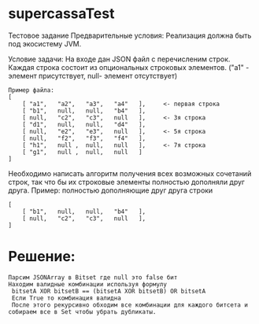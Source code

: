 # supercassaTest
Тестовое задание
Предварительные условия:
Реализация должна быть под экосистему JVM.

Условие задачи:
На входе дан JSON файл с перечисленим строк. Каждая строка состоит из опциональных строковых элементов. ("a1" - элемент присутствует, null- элемент отсутствует)

```
Пример файла:
[
 	[ "a1",   "a2",   "a3",   "a4"   ],     <- первая строка
 	[ "b1",   null,   null,   "b4"   ],     
 	[ null,   "c2",   "c3",   null   ],     <- 3я строка
 	[ "d1",   null,   null,   "d4"   ],
 	[ null,   "e2",   "e3",   null   ],     <- 5я строка
 	[ null,   "f2",   "f3",   "f4"   ],
 	[ "h1",   null ,  null,   null   ],     <- 7я строка
 	[ "g1",   null ,  null,   null   ]
]
```
Необходимо написать алгоритм получения всех возможных сочетаний строк, так что бы их строковые элементы полностью дополняли друг друга.
Пример: полностью дополняющие друг друга строки
```
[
 	[ "b1",   null,   null,   "b4"   ],     
 	[ null,   "c2",   "c3",   null   ],
]
```

# Решение: 
```
Парсим JSONArray в Bitset гдe null это false бит
Находим валидные комбинации используя формулу 
 bitsetA XOR bitsetB == (bitsetA XOR bitsetB) OR bitsetA
 Если True то комбинация валидна
 После этого рекурсивно обходим все комбинации для каждого битсета и собираем все в Set чтобы убрать дубликаты.
```
